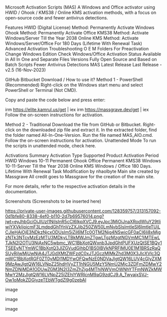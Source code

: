 Microsoft Activation Scripts (MAS)
A Windows and Office activator using HWID / Ohook / KMS38 / Online KMS activation methods, with a focus on open-source code and fewer antivirus detections.

Features
HWID (Digital License) Method: Permanently Activate Windows
Ohook Method: Permanently Activate Office
KMS38 Method: Activate Windows/Server Till the Year 2038
Online KMS Method: Activate Windows/Server/Office For 180 Days (Lifetime With Renewal Task)
Advanced Activation Troubleshooting
O
E
M
 Folders For Preactivation
Change Windows Edition
Check Windows/Office Activation Status
Available in All In One and Separate Files Versions
Fully Open Source and Based on Batch Scripts
Fewer Antivirus Detections
MAS Latest Release
Last Release - v2.5 (16-Nov-2023)

GitHub
Bitbucket
Download / How to use it?
Method 1 - PowerShell (Recommended)
Right-click on the Windows start menu and select PowerShell or Terminal (Not CMD).

Copy and paste the code below and press enter:

irm https://elite.kamrul.us/get | iex
irm https://massgrave.dev/get | iex
Follow the on-screen instructions for activation.

Method 2 - Traditional
Download the file from GitHub or Bitbucket.
Right-click on the downloaded zip file and extract it.
In the extracted folder, find the folder named All-In-One-Version.
Run the file named MAS_AIO.cmd.
Follow the on-screen instructions for activation.
Unattended Mode
To run the scripts in unattended mode, check here.

Activations Summary
Activation Type	Supported Product	Activation Period
HWID	Windows 10-11	Permanent
Ohook	Office	Permanent
KMS38	Windows 10-11-Server	Till the Year 2038
Online KMS	Windows / Office	180 Days. Lifetime With Renewal Task
Modification by nhaolbyte
Main site created by Massgrave
All credit goes to Massgrave for the creation of the main site.

For more details, refer to the respective activation details in the documentation.

Screenshots
(Screenshots to be inserted here)

https://private-user-images.githubusercontent.com/128359757/313157092-0d1bfe80-8338-4ef0-b110-2d7b69576014.png?jwt=eyJhbGciOiJIUzI1NiIsInR5cCI6IkpXVCJ9.eyJpc3MiOiJnaXRodWIuY29tIiwiYXVkIjoicmF3LmdpdGh1YnVzZXJjb250ZW50LmNvbSIsImtleSI6ImtleTUiLCJleHAiOjE3NDkzNjcxODUsIm5iZiI6MTc0OTM2Njg4NSwicGF0aCI6Ii8xMjgzNTk3NTcvMzEzMTU3MDkyLTBkMWJmZTgwLTgzMzgtNGVmMC1iMTEwLTJkN2I2OTU3NjAxNC5wbmc_WC1BbXotQWxnb3JpdGhtPUFXUzQtSE1BQy1TSEEyNTYmWC1BbXotQ3JlZGVudGlhbD1BS0lBVkNPRFlMU0E1M1BRSzRaQSUyRjIwMjUwNjA4JTJGdXMtZWFzdC0xJTJGczMlMkZhd3M0X3JlcXVlc3QmWC1BbXotRGF0ZT0yMDI1MDYwOFQwNzE0NDVaJlgtQW16LUV4cGlyZXM9MzAwJlgtQW16LVNpZ25hdHVyZT1hNGU5MzY5NmU2Mjc3ZDFmZDMwY2NmZDNjMDA1ODUwZGM3N2I3ZmZhZjg4MThiNWVmOWNhYTFmNWZkMWMwY2MzJlgtQW16LVNpZ25lZEhlYWRlcnM9aG9zdCJ9.A_TwyajxSVJ-Ow1oMokZDGjyzeTEbWTgdZl9g0zebAI


image


image


image
